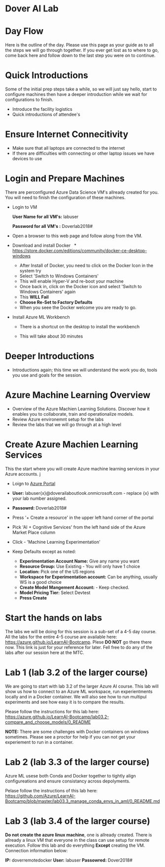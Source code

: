 # Dover AI Lab

# Day Flow
Here is the outline of the day.  Please use this page as your guide as to all the steps we will go through together.  If you ever get lost as to where to go, come back here and follow down to the last step you were on to continue.

# Quick Introductions
Some of the initial prep steps take a while, so we will just say hello, start to configure machines then have a deeper introduction while we wait for configurations to finish.
* Introduce the facility logistics
* Quick introductions of attendee's

# Ensure Internet Connecitivity
* Make sure that all laptops are connected to the internet
* If there are difficulties with connecting or other laptop issues we have devices to use


# Login and Prepare Machines
There are perconfigured Azure Data Science VM's allready created for you.  You will need to finish the configuration of these machines.

   * Login to VM
   
      **User Name for all VM's:** labuser
   
      **Password for all VM's :** Doverlab2018#
   
   * Open a browser to this web page and follow along from the VM.

   * Download and install Docker
     * https://store.docker.com/editions/community/docker-ce-desktop-windows
     * After Install of Docker, you need to click on the Docker Icon in the system try 
     * Select 'Switch to Windows Containers'
     * This will enable Hyper-V and re-boot your machine
     * Once back in, click on the Docker icon and select 'Switch to Windows Containers' again
     * This **WILL Fail**
     * **Choose Re-Set to Factory Defaults**
     * When you seee the Docker welcome you are ready to go.
          
   * Install Azure ML Workbench
      * There is a shortcut on the desktop to install the workbench
      
      * This will take about 30 minutes
      
# Deeper Introductions

  * Introductions again; this time we will understand the work you do, tools you use and goals for the session.
  
# Azure Machine Learning Overview
  * Overview of the Azure Machien Learning Solutions.  Discover how it enables you to collaborate, train and operationalize models.
  * Review Azure environemnt setup for the labs
  * Review the labs that we will go through at a high level

# Create Azure Machien Learning Services
This the start where you will create Azure machine learning services in your Azure accounts.  j
  * Loign to [Azure Portal](http://portal.azure.com)
  * **User:** labuser{x}@doverailaboutlook.onmicrosoft.com - replace {x} with your lab number assigned.
  * **Passowrd:** Doverlab2018#
  * Press '+ Create a resource' in the upper left hand corner of the portal
  * Pick 'AI + Cognitive Services' from the left hand side of the Azure Market Place column
  * Click - 'Machine Learning Experimentation' 
  
  
  * Keep Defaults except as noted:
    * **Experimentation Account Name:** Give any name you want
    * **Resource Group:** Use Existing - You will only have 1 choice
    * **Location:** Pick one of the US regions
    * **Workspace for Experimentation account:** Can be anything, usually <Your first name>WS is a good choice
    * **Create Model Mangement Account:** - Keep checked.
    * **Model Pricing Tier:**  Select Devtest
    * **Press Create**
  
  # Start the hands on labs
  The labs we will be doing for this session is a sub-set of a 4-5 day course.  All the labs for the entire 4-5 course are available here: https://azure.github.io/LearnAI-Bootcamp.  Plese **DO NOT** go there there now.  This link is just for your reference for later.  Fell free to do any of the labs after our session here at the MTC.
  
  # Lab 1 (lab 3.2 of the larger course)
  We are going to start with lab 3.2 of the larger Azure AI course.  This lab will show us how to connect to an Azure ML workspace, run experientments locally and in a Docker container.  We will also see how to run multipul experiments and see how easy it is to compare the results.
  
  Please follow the instructions for this lab here: https://azure.github.io/LearnAI-Bootcamp/lab03.2-compare_and_choose_models/0_README
  
  **NOTE:**  There are some challenges with Docker containers on windows sometimes.  Please see a proctor for help if you can not get your experiement to run in a container.  
  
  # Lab 2 (lab 3.3 of the larger course)
  Azure ML usese both Conda and Docker together to tightly align configureations and ensure consistancy across depolyments.  
  
  Pelase follow the instructions of this lab here: https://github.com/Azure/LearnAI-Bootcamp/blob/master/lab03.3_manage_conda_envs_in_aml/0_README.md
  
  # Lab 3 (lab 3.4 of the larger course)
  **Do not create the azure linux machine**, one is allready created.  There is allready a linux VM that everyone in the class can use setup for remote execution.  Follow this lab and do everything **Except** creating the VM.  Connection information below:
  
  **IP:**  doverremotedocker
  **User:** labuser
  **Passowred:** Dover2018#
  
    
  
  
  
  
  
  
